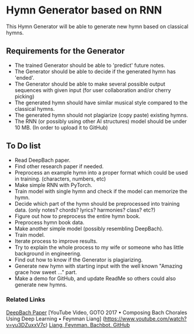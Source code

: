 # Hymn Generator based on RNN

This Hymn Generator will be able to generate new hymn based on classical hymns. 


## Requirements for the Generator

* The trained Generator should be able to 'predict' future notes.
* The Generator should be able to decide if the generated hymn has 'ended'.
* The Generator should be able to make several possible output sequences with given input (for user collaboration and/or cherry picking)
* The generated hymn should have similar musical style compared to the classical hymns.
* The generated hymn should not plagiarize (copy paste) existing hymns.
* The RNN (or possibly using other AI structures) model should be under 10 MB. (In order to upload it to GitHub) 


## To Do list

* Read DeepBach paper.
* Find other research paper if needed.
* Preprocess an example hymn into a proper format which could be used in training. (characters, numbers, etc)
* Make simple RNN with PyTorch.
* Train model with single hymn and check if the model can memorize the hymn.
* Decide which part of the hymn should be preprocessed into training data. (only notes? chords? lyrics? harmonies? class? etc?)
* Figure out how to preprocess the entire hymn book.
* Preprocess hymn book data. 
* Make another simple model (possibly resembling DeepBach).
* Train model.
* Iterate process to improve results.
* Try to explain the whole process to my wife or someone who has little background in engineering.
* Find out how to know if the Generator is plagiarizing.
* Generate new hymn with starting input with the well known "Amazing grace how sweet ..." part.
* Make a demo for GitHub, and update ReadMe so others could also generate new hymns.


### Related Links
[DeepBach Paper](https://arxiv.org/pdf/1612.01010.pdf)
[YouTube Video, GOTO 2017 • Composing Bach Chorales Using Deep Learning • Feynman Liang] (https://www.youtube.com/watch?v=yu3DZuxxV7c)
[Liang, Feynman. Bachbot. GitHub](https://github.com/feynmanliang/bachbot)
